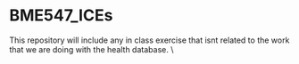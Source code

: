 # BME547_ICEs
This repository will include any in class exercise that isnt related to the work that we are doing with the health database. \


